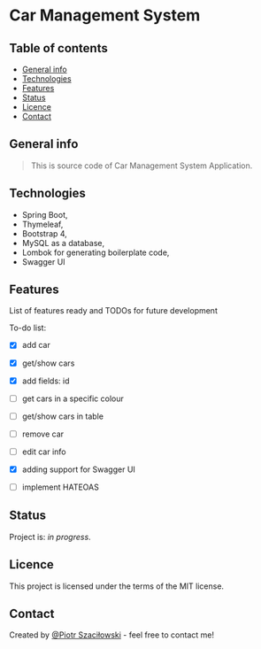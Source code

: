 # Car Management System
## Table of contents
* [General info](#general-info)
* [Technologies](#technologies)
* [Features](#features)
* [Status](#status)
* [Licence](#licence)
* [Contact](#contact)
## General info
> This is source code of Car Management System Application.
## Technologies 
- Spring Boot,
- Thymeleaf,
- Bootstrap 4,
- MySQL as a database,
- Lombok for generating boilerplate code,
- Swagger UI
## Features
List of features ready and TODOs for future development

To-do list:
* [x] add car
* [x] get/show cars
* [x] add fields: id
* [ ] get cars in a specific colour
* [ ] get/show cars in table
* [ ] remove car
* [ ] edit car info
* [x] adding support for Swagger UI
* [ ] implement HATEOAS


## Status
Project is: _in progress_.
## Licence
This project is licensed under the terms of the MIT license.
## Contact
Created by [@Piotr Szaciłowski](https://www.szacilowski.com) - feel free to contact me!
